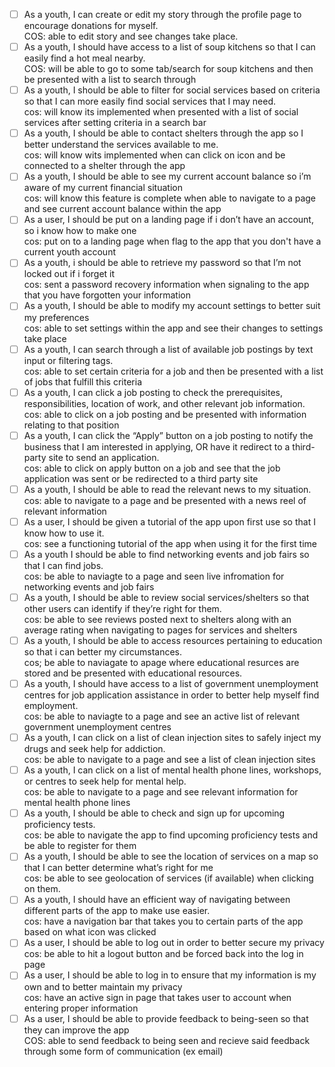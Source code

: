 - [ ] As a youth, I can create or edit my story through the profile page to encourage donations for myself. </br> COS: able to edit story and see changes take place.
- [ ] As a youth, I should have access to a list of soup kitchens so that I can easily find a hot meal nearby. </br> COS: will be able to go to some tab/search for soup kitchens and then be presented with a list to search through
- [ ] As a youth, I should be able to filter for social services based on criteria so that I can more easily find social services that I may need. </br> cos: will know its implemented when presented with a list of social services after setting criteria in a search bar
- [ ] As a youth, I should be able to contact shelters through the app so I better understand the services available to me. </br> cos: will know wits implemented when can click on icon and be connected to a shelter through the app
- [ ] As a youth, I should be able to see my current account balance so i’m aware of my current financial situation </br> cos: will know this feature is complete when able to navigate to a page and see current account balance within the app
- [ ] As a user, I should be put on a landing page if i don’t have an account, so i know how to make one </br> cos: put on to a landing page when flag to the app that you don't have a current youth account
- [ ] As a youth, i should be able to retrieve my password so that I’m not locked out if i forget it </br> cos: sent a password recovery information when signaling to the app that you have forgotten your information
- [ ] As a youth, I should be able to modify my account settings to better suit my preferences </br> cos: able to set settings within the app and see their changes to settings take place
- [ ] As a youth, I can search through a list of available job postings by text input or filtering tags. </br> cos: able to set certain criteria for a job and then be presented with a list of jobs that fulfill this criteria
- [ ] As a youth, I can click a job posting to check the prerequisites, responsibilities, location of work, and other relevant job information. </br> cos: able to click on a job posting and be presented with information relating to that position
- [ ] As a youth, I can click the “Apply” button on a job posting to notify the business that I am interested in applying, OR have it redirect to a third-party site to send an application. </br> cos: able to click on apply button on a job and see that the job application was sent or be redirected to a third party site
- [ ] As a youth, I should be able to read the relevant news to my situation. </br> cos: able to navigate to a page and be presented with a news reel of relevant information
- [ ] As a user, I should be given a tutorial of the app upon first use so that I know how to use it. </br> cos: see a functioning tutorial of the app when using it for the first time
- [ ] As a youth I should be able to find networking events and job fairs so that I can find jobs. </br> cos: be able to naviagte to a page and seen live infromation for networking events and job fairs
- [ ] As a youth, I should be able to review social services/shelters so that other users can identify if they’re right for them. </br> cos: be able to see reviews posted next to shelters along with an average rating when navigating to pages for services and shelters
- [ ] As a youth, I should be able to access resources pertaining to education so that i can better my circumstances. </br> cos; be able to naviagate to apage where educational resurces are stored and be presented with educational resources.
- [ ] As a youth, I should have access to a list of government unemployment centres for job application assistance in order to better help myself find employment. </br> cos: be able to naviagte to a page and see an active list of relevant government unemployment centres
- [ ] As a youth, I can click on a list of clean injection sites to safely inject my drugs and seek help for addiction. </br> cos: be able to navigate to a page and see a list of clean injection sites
- [ ] As a youth, I can click on a list of mental health phone lines, workshops, or centres to seek help for mental help. </br> cos: be able to navigate to a page and see relevant information for mental health phone lines
- [ ] As a youth, I should be able to check and sign up for upcoming proficiency tests. </br> cos: be able to navigate the app to find upcoming proficiency tests and be able to register for them
- [ ] As a youth, I should be able to see the location of services on a map so that I can better determine what’s right for me </br> cos: be able to see geolocation of services (if available) when clicking on them.
- [ ] As a youth, I should have an efficient way of navigating between different parts of the app to make use easier. </br> cos: have a navigation bar that takes you to certain parts of the app based on what icon was clicked
- [ ] As a user, I should be able to log out in order to better secure my privacy </br> cos: be able to hit a logout button and be forced back into the log in page
- [ ] As a user, I should be able to log in to ensure that my information is my own and to better maintain my privacy </br> cos: have an active sign in page that takes user to account when entering proper information
- [ ] As a user, I should be able to provide feedback to being-seen so that they can improve the app </br> COS: able to send feedback to being seen and recieve said feedback through some form of communication (ex email)
